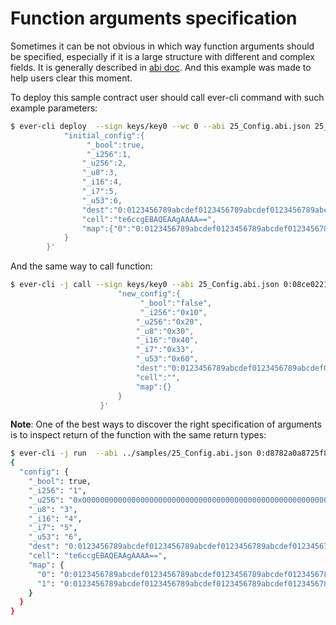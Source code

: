 # Function arguments specification

Sometimes it can be not obvious in which way function arguments should be specified,
especially if it is a large structure with different and complex fields. 
It is generally described in [abi doc](https://github.com/everx-labs/ever-abi/blob/master/docs/ABI_2.1_spec.md).
And this example was made to help users clear this moment.

To deploy this sample contract user should call ever-cli command with such example parameters:

```bash
$ ever-cli deploy  --sign keys/key0 --wc 0 --abi 25_Config.abi.json 25_Config.tvc '{
            "initial_config":{
                 "_bool":true,
                 "_i256":1,
                "_u256":2,
                "_u8":3,
                "_i16":4,
                "_i7":5,
                "_u53":6,
                "dest":"0:0123456789abcdef0123456789abcdef0123456789abcdef0123456789abcdef",
                "cell":"te6ccgEBAQEAAgAAAA==",
                "map":{"0":"0:0123456789abcdef0123456789abcdef0123456789abcdef0123456789abcdef","1":"0:0123456789abcdef0123456789abcdef0123456789abcdef0123456789abcdee"}
            }
        }'
```

And the same way to call function:

```bash
$ ever-cli -j call --sign keys/key0 --abi 25_Config.abi.json 0:08ce0221bce8fd710225470610ccaec8617aff7fb074b76edb51f1ed009f0b3d change_config '{
                        "new_config":{
                             "_bool":"false",
                             "_i256":"0x10",
                            "_u256":"0x20",
                            "_u8":"0x30",
                            "_i16":"0x40",
                            "_i7":"0x33",
                            "_u53":"0x60",
                            "dest":"0:0123456789abcdef0123456789abcdef0123456789abcdef0123456789abcdef",
                            "cell":"",
                            "map":{}
                        }
                    }'
```

**Note**: One of the best ways to discover the right specification of arguments is to inspect return of the function
with the same return types:

```bash
$ ever-cli -j run  --abi ../samples/25_Config.abi.json 0:d8782a0a8725f8015a09eaa850cdddf3e9c26e1f94e2ce73187534d01d348ee3 config {}
{
  "config": {
    "_bool": true,
    "_i256": "1",
    "_u256": "0x0000000000000000000000000000000000000000000000000000000000000002",
    "_u8": "3",
    "_i16": "4",
    "_i7": "5",
    "_u53": "6",
    "dest": "0:0123456789abcdef0123456789abcdef0123456789abcdef0123456789abcdef",
    "cell": "te6ccgEBAQEAAgAAAA==",
    "map": {
      "0": "0:0123456789abcdef0123456789abcdef0123456789abcdef0123456789abcdef",
      "1": "0:0123456789abcdef0123456789abcdef0123456789abcdef0123456789abcdee"
    }
  }
}
```